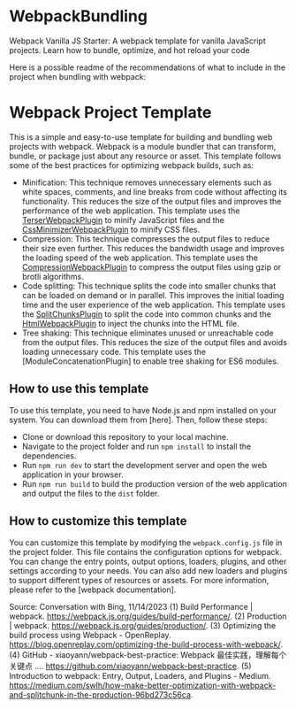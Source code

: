 # WebpackBundling
Webpack Vanilla JS Starter: A webpack template for vanilla JavaScript projects. Learn how to bundle, optimize, and hot reload your code

Here is a possible readme of the recommendations of what to include in the project when bundling with webpack:

# Webpack Project Template

This is a simple and easy-to-use template for building and bundling web projects with webpack. Webpack is a module bundler that can transform, bundle, or package just about any resource or asset. This template follows some of the best practices for optimizing webpack builds, such as:

- Minification: This technique removes unnecessary elements such as white spaces, comments, and line breaks from code without affecting its functionality. This reduces the size of the output files and improves the performance of the web application. This template uses the [TerserWebpackPlugin](^1^) to minify JavaScript files and the [CssMinimizerWebpackPlugin](^2^) to minify CSS files.
- Compression: This technique compresses the output files to reduce their size even further. This reduces the bandwidth usage and improves the loading speed of the web application. This template uses the [CompressionWebpackPlugin](^3^) to compress the output files using gzip or brotli algorithms.
- Code splitting: This technique splits the code into smaller chunks that can be loaded on demand or in parallel. This improves the initial loading time and the user experience of the web application. This template uses the [SplitChunksPlugin](^4^) to split the code into common chunks and the [HtmlWebpackPlugin](^5^) to inject the chunks into the HTML file.
- Tree shaking: This technique eliminates unused or unreachable code from the output files. This reduces the size of the output files and avoids loading unnecessary code. This template uses the [ModuleConcatenationPlugin] to enable tree shaking for ES6 modules.

## How to use this template

To use this template, you need to have Node.js and npm installed on your system. You can download them from [here]. Then, follow these steps:

- Clone or download this repository to your local machine.
- Navigate to the project folder and run `npm install` to install the dependencies.
- Run `npm run dev` to start the development server and open the web application in your browser.
- Run `npm run build` to build the production version of the web application and output the files to the `dist` folder.

## How to customize this template

You can customize this template by modifying the `webpack.config.js` file in the project folder. This file contains the configuration options for webpack. You can change the entry points, output options, loaders, plugins, and other settings according to your needs. You can also add new loaders and plugins to support different types of resources or assets. For more information, please refer to the [webpack documentation].

Source: Conversation with Bing, 11/14/2023
(1) Build Performance | webpack. https://webpack.js.org/guides/build-performance/.
(2) Production | webpack. https://webpack.js.org/guides/production/.
(3) Optimizing the build process using Webpack - OpenReplay. https://blog.openreplay.com/optimizing-the-build-process-with-webpack/.
(4) GitHub - xiaoyann/webpack-best-practice: Webpack 最佳实践，理解每个关键点 .... https://github.com/xiaoyann/webpack-best-practice.
(5) Introduction to webpack: Entry, Output, Loaders, and Plugins - Medium. https://medium.com/swlh/how-make-better-optimization-with-webpack-and-splitchunk-in-the-production-96bd273c56ca.
